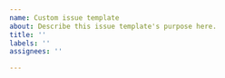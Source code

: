 ```yaml
---
name: Custom issue template
about: Describe this issue template's purpose here.
title: ''
labels: ''
assignees: ''

---
```

